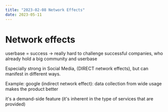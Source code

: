 ```yaml
---
title: "2023-02-08 Network Effects"
date: 2023-05-11
---
```

# Network effects
userbase = success -> really hard to challenge successful companies, who already hold a big community and userbase

Especially strong in Social Media, (DIRECT network effects), but can manifest in different ways. 

Example: google (indirect network effect): data collection from wide usage makes the product better

it's a demand-side feature (it's inherent in the type of services that are provided)
